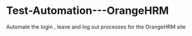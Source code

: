 # Test-Automation---OrangeHRM
Automate the login ,  leave and log out processes for the OrangeHRM site      
